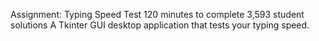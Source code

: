 Assignment: Typing Speed Test
120 minutes to complete
3,593 student solutions
A Tkinter GUI desktop application that tests your typing speed.